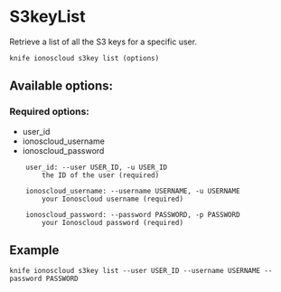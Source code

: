 # S3keyList

Retrieve a list of all the S3 keys for a specific user.

```text
knife ionoscloud s3key list (options)
```

## Available options:

### Required options:

* user\_id
* ionoscloud\_username
* ionoscloud\_password

```text
    user_id: --user USER_ID, -u USER_ID
        the ID of the user (required)

    ionoscloud_username: --username USERNAME, -u USERNAME
        your Ionoscloud username (required)

    ionoscloud_password: --password PASSWORD, -p PASSWORD
        your Ionoscloud password (required)
```
## Example

```text
knife ionoscloud s3key list --user USER_ID --username USERNAME --password PASSWORD
```
